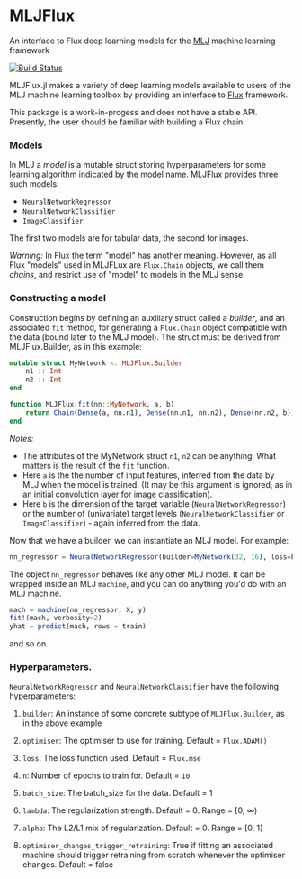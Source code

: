 # MLJFlux 

An interface to Flux deep learning models for the [MLJ](https://github.com/alan-turing-institute/MLJ.jl) machine learning framework

[![Build Status](https://travis-ci.com/alan-turing-institute/MLJFlux.svg?branch=master)](https://travis-ci.com/alan-turing-institute/MLJFlux.jl)

MLJFlux.jl makes a variety of deep learning models available to users
of the MLJ machine learning toolbox by providing an interface to
[Flux](https://github.com/FluxML/Flux.jl) framework.

This package is a work-in-progess and does not have a stable
API. Presently, the user should be familiar with building a Flux
chain.

### Models

In MLJ a *model* is a mutable struct storing hyperparameters for some learning algorithm indicated by the model name. MLJFlux provides three such models:

- `NeuralNetworkRegressor`
- `NeuralNetworkClassifier`
- `ImageClassifier`

The first two models are for tabular data, the second for images.

*Warning:* In Flux the term "model" has another meaning. However, as all
Flux "models" used in MLJFLux are `Flux.Chain` objects, we call them
*chains*, and restrict use of "model" to models in the MLJ sense.


### Constructing a model

Construction begins by defining an auxiliary struct called a
*builder*, and an associated `fit` method, for generating a
`Flux.Chain` object compatible with the data (bound later to the MLJ
model). The struct must be derived from MLJFlux.Builder, as in this
example:

```julia
mutable struct MyNetwork <: MLJFlux.Builder
    n1 :: Int
    n2 :: Int
end

function MLJFlux.fit(nn::MyNetwork, a, b)
    return Chain(Dense(a, nn.n1), Dense(nn.n1, nn.n2), Dense(nn.n2, b))
end
```

*Notes:*

- The attributes of the MyNetwork struct `n1`, `n2` can be anything. What matters is the result of the `fit` function.
- Here `a` is the the number of input features, inferred from
  the data by MLJ when the model is trained. (It may be this argument is ignored, as in an
  initial convolution layer for image classification).
- Here `b` is the dimension of the target variable
  (`NeuralNetworkRegressor`) or the number of (univariate) target
   levels (`NeuralNetworkClassifier` or `ImageClassifier`) - again inferred from the data. 

Now that we have a builder, we can instantiate an MLJ model. For example:

```julia
nn_regressor = NeuralNetworkRegressor(builder=MyNetwork(32, 16), loss=Flux.mse, n=5)
```

The object `nn_regressor` behaves like any other MLJ model. It can be wrapped inside an MLJ `machine`, and you can do anything you'd do with
an MLJ machine.

```julia
mach = machine(nn_regressor, X, y)
fit!(mach, verbosity=2)
yhat = predict(mach, rows = train)
```
and so on.


### Hyperparameters.

`NeuralNetworkRegressor` and `NeuralNetworkClassifier` have the following hyperparameters:

1. `builder`: An instance of some concrete subtype of
   `MLJFlux.Builder`, as in the above example
    
2. `optimiser`: The optimiser to use for training. Default =
   `Flux.ADAM()`

3. `loss`: The loss function used. Default = `Flux.mse`

4. `n`: Number of epochs to train for. Default = `10`

5. `batch_size`: The batch_size for the data. Default = 1

6. `lambda`: The regularization strength. Default = 0. Range = [0, ∞)

7. `alpha`: The L2/L1 mix of regularization. Default = 0. Range = [0, 1] 

8. `optimiser_changes_trigger_retraining`: True if fitting an
   associated machine should trigger retraining from scratch whenever
   the optimiser changes. Default = false

<!-- 9. `embedding_choice`: The embedding to use for handling categorical features. Options = :onehot, :entity_embedding. Default = :onehot. -->

<!-- 10. `embedding_dimension`: Valid only when -->
<!--     `embedding_choice=:entity_embedding`. The dimension follows the -->
<!--     formula `min(embedding_dimension, levels)`, where levels is the -->
<!--     number of levels in the pool of the categorical feature. If the -->
<!--     value is <= 0, this means that the dimension will be equal to (the -->
<!--     number of unique values of the feature) / 2. Default = -1 -->
